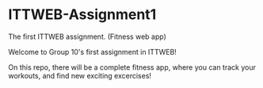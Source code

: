 # ITTWEB-Assignment1
The first ITTWEB assignment. (Fitness web app)

Welcome to Group 10's first assignment in ITTWEB!

On this repo, there will be a complete fitness app, where you can track your workouts, and find new exciting excercises!
